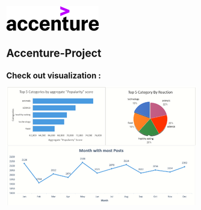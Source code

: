 ![](https://github.com/AkshPraj/Accenture-Project/blob/main/image/Acc_Logo_Black_Purple_RGB.png)
# Accenture-Project

## Check out visualization : 
![](https://github.com/AkshPraj/Accenture-Project/blob/main/image/final.PNG)
